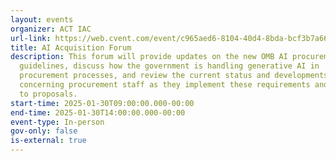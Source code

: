 ```yaml
---
layout: events
organizer: ACT IAC
url-link: https://web.cvent.com/event/c965aed6-8104-40d4-8bda-bcf3b7a66848/summary
title: AI Acquisition Forum
description: This forum will provide updates on the new OMB AI procurement
  guidelines, discuss how the government is handling generative AI in
  procurement processes, and review the current status and developments
  concerning procurement staff as they implement these requirements and respond
  to proposals.
start-time: 2025-01-30T09:00:00.000-00:00
end-time: 2025-01-30T14:00:00.000-00:00
event-type: In-person
gov-only: false
is-external: true
---
```

